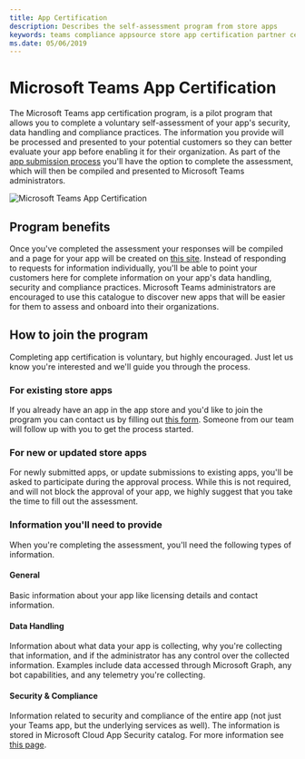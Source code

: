```yaml
---
title: App Certification
description: Describes the self-assessment program from store apps
keywords: teams compliance appsource store app certification partner center
ms.date: 05/06/2019
---
```


# Microsoft Teams App Certification

The Microsoft Teams app certification program, is a pilot program that allows you to complete a voluntary self-assessment of your app's security, data handling and compliance practices. The information you provide will be processed and presented to your potential customers so they can better evaluate your app before enabling it for their organization. As part of the [app submission process](~/publishing/apps-publish.md) you'll have the option to complete the assessment, which will then be compiled and presented to Microsoft Teams administrators.

![Microsoft Teams App Certification](~/assets/images/self-assessment.png)

## Program benefits

Once you've completed the assessment your responses will be compiled and a page for your app will be created on [this site](https://aka.ms/AppCertification). Instead of responding to requests for information individually, you'll be able to point your customers here for complete information on your app's data handling, security and compliance practices. Microsoft Teams administrators are encouraged to use this catalogue to discover new apps that will be easier for them to assess and onboard into their organizations.

## How to join the program

Completing app certification is voluntary, but highly encouraged. Just let us know you're interested and we'll guide you through the process.

### For existing store apps

If you already have an app in the app store and you'd like to join the program you can contact us by filling out [this form](https://forms.office.com/Pages/ResponsePage.aspx?id=v4j5cvGGr0GRqy180BHbR3oKPRKv815GlRdzCCYPJGZUOUgzSUtFNU8yOFpYR0oyWElHVkxHODhQUyQlQCN0PWcu). Someone from our team will follow up with you to get the process started.

### For new or updated store apps

For newly submitted apps, or update submissions to existing apps, you'll be asked to participate during the approval process. While this is not required, and will not block the approval of your app, we highly suggest that you take the time to fill out the assessment.

### Information you'll need to provide

When you're completing the assessment, you'll need the following types of information.

#### General

Basic information about your app like licensing details and contact information.

#### Data Handling

Information about what data your app is collecting, why you're collecting that information, and if the administrator has any control over the collected information. Examples include data accessed through Microsoft Graph, any bot capabilities, and any telemetry you're collecting.

#### Security & Compliance

Information related to security and compliance of the entire app (not just your Teams app, but the underlying services as well). The information is stored in Microsoft Cloud App Security catalog. For more information see [this page](/cloud-app-security/attest-your-app).
